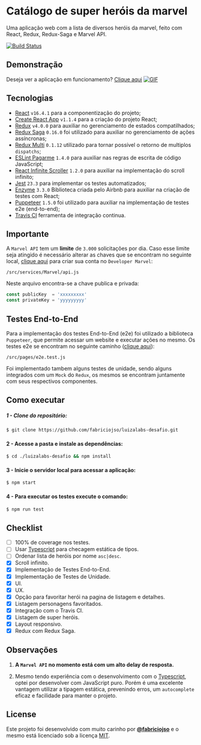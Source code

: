 # Catálogo de super heróis da marvel
Uma aplicação web com a lista de diversos heróis da marvel, feito com React, Redux, Redux-Saga e Marvel API.

[![Build Status](https://travis-ci.com/fabriciojso/luizalabs-desafio.svg?token=3dZSp4x5xxwAqpKZDQTe&branch=master)](https://travis-ci.com/fabriciojso/luizalabs-desafio)

## Demonstração
Deseja ver a aplicação em funcionamento? [Clique aqui](https://fabriciojso.github.io/luizalabs-desafio/#/)
[![GIF](https://i.gyazo.com/b4bba2488184ebec38161d1799b973cc.gif)](https://fabriciojso.github.io/luizalabs-desafio/#/)

## Tecnologias
- [React](https://github.com/facebook/react/) `v16.4.1` para a componentização do projeto;
- [Create React App](https://github.com/facebook/create-react-app) `v1.1.4` para a criação do projeto React;
- [Redux](https://github.com/reduxjs/redux) `v4.0.0` para auxiliar no gerenciamento de estados compatilhados;
- [Redux Saga](https://github.com/redux-saga/redux-saga) `0.16.0` foi utilizado para auxiliar no gerenciamento de ações assíncronas;
- [Redux Multi](https://github.com/ashaffer/redux-multi) `0.1.12` utilizado para tornar possível o retorno de multiplos `dispatchs`;
- [ESLint Pagarme](https://github.com/pagarme/react-style-guide) `1.4.0` para auxiliar nas regras de escrita de código JavaScript;
- [React Infinite Scroller](https://github.com/CassetteRocks/react-infinite-scroller) `1.2.0` para auxiliar na implementação do scroll infinito;
- [Jest](https://github.com/facebook/jest/) `23.3` para implementar os testes automatizados;
- [Enzyme](https://github.com/airbnb/enzyme) `3.3.0` Biblioteca criada pelo Airbnb para auxiliar na criação de testes com React;
- [Puppeteer](https://github.com/GoogleChrome/puppeteer) `1.5.0` foi utilizado para auxiliar na implementação de testes e2e (end-to-end);
- [Travis CI](https://travis-ci.com/fabriciojso/luizalabs-desafio) ferramenta de integração continua.

## Importante
A `Marvel API` tem um **limite** de `3.000` solicitações por dia. Caso esse limite seja atingido é necessário alterar as chaves que se encontram no seguinte local, [clique aqui](https://www.marvel.com/signin?referer=https%3A%2F%2Fdeveloper.marvel.com%2Faccount) para criar sua conta no `Developer Marvel`:
```
/src/services/Marvel/api.js
```
Neste arquivo encontra-se a chave publica e privada:
```js
const publicKey  = 'xxxxxxxxx'
const privateKey = 'yyyyyyyyy'
```

## Testes End-to-End
Para a implementação dos testes End-to-End (e2e) foi utilizado a biblioteca `Puppeteer`, que permite acessar um website e executar ações no mesmo. Os testes e2e se encontram no seguinte caminho ([clique aqui](https://github.com/fabriciojso/luizalabs-desafio/blob/master/src/pages/e2e.test.js)):
```
/src/pages/e2e.test.js
```

Foi implementado tambem alguns testes de unidade, sendo alguns integrados com um `Mock` do `Redux`, os mesmos se encontram juntamente com seus respectivos componentes.

## Como executar
##### 1 - Clone do repositório:
```bash
$ git clone https://github.com/fabriciojso/luizalabs-desafio.git
```

#### 2 - Acesse a pasta e instale as dependências:
```bash
$ cd ./luizalabs-desafio && npm install
```

#### 3 - Inicie o servidor local para acessar a aplicação:
```bash
$ npm start
```

#### 4 - Para executar os testes execute o comando:
```bash
$ npm run test
```

## Checklist

- [ ] 100% de coverage nos testes.
- [ ] Usar [Typescript](https://www.typescriptlang.org/) para checagem estática de tipos.
- [ ] Ordenar lista de heróis por nome `asc|desc`.
- [x] Scroll infinito.
- [x] Implementação de Testes End-to-End.
- [x] Implementação de Testes de Unidade.
- [x] UI.
- [x] UX.
- [x] Opção para favoritar herói na pagina de listagem e detalhes.
- [x] Listagem personagens favoritados.
- [x] Integração com o Travis CI.
- [x] Listagem de super heróis.
- [x] Layout responsivo.
- [x] Redux com Redux Saga.

## Observações
1.  **A `Marvel API` no momento está com um alto delay de resposta.**

2.  Mesmo tendo experiência com o desenvolvimento com o [Typescript](https://www.typescriptlang.org/), optei por desenvolver com JavaScript puro. Porém é uma excelente vantagem utilizar a tipagem estática, prevenindo erros, um `autocomplete` eficaz e facilidade para manter o projeto.

## License
Este projeto foi desenvolvido com muito carinho por **[@fabriciojso](https://github.com/fabriciojso)** e o mesmo está licenciado sob a licença [MIT](https://opensource.org/licenses/MIT).